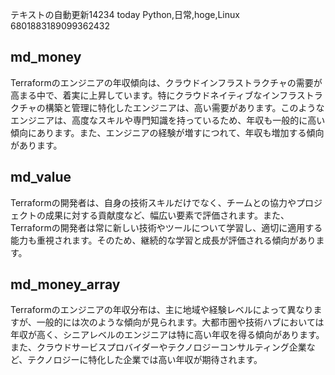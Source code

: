 テキストの自動更新14234 today
Python,日常,hoge,Linux
6801883189099362432


## md_money

Terraformのエンジニアの年収傾向は、クラウドインフラストラクチャの需要が高まる中で、着実に上昇しています。特にクラウドネイティブなインフラストラクチャの構築と管理に特化したエンジニアは、高い需要があります。このようなエンジニアは、高度なスキルや専門知識を持っているため、年収も一般的に高い傾向にあります。また、エンジニアの経験が増すにつれて、年収も増加する傾向があります。


## md_value

Terraformの開発者は、自身の技術スキルだけでなく、チームとの協力やプロジェクトの成果に対する貢献度など、幅広い要素で評価されます。また、Terraformの開発者は常に新しい技術やツールについて学習し、適切に適用する能力も重視されます。そのため、継続的な学習と成長が評価される傾向があります。


## md_money_array

Terraformのエンジニアの年収分布は、主に地域や経験レベルによって異なりますが、一般的には次のような傾向が見られます。大都市圏や技術ハブにおいては年収が高く、シニアレベルのエンジニアは特に高い年収を得る傾向があります。また、クラウドサービスプロバイダーやテクノロジーコンサルティング企業など、テクノロジーに特化した企業では高い年収が期待されます。
















